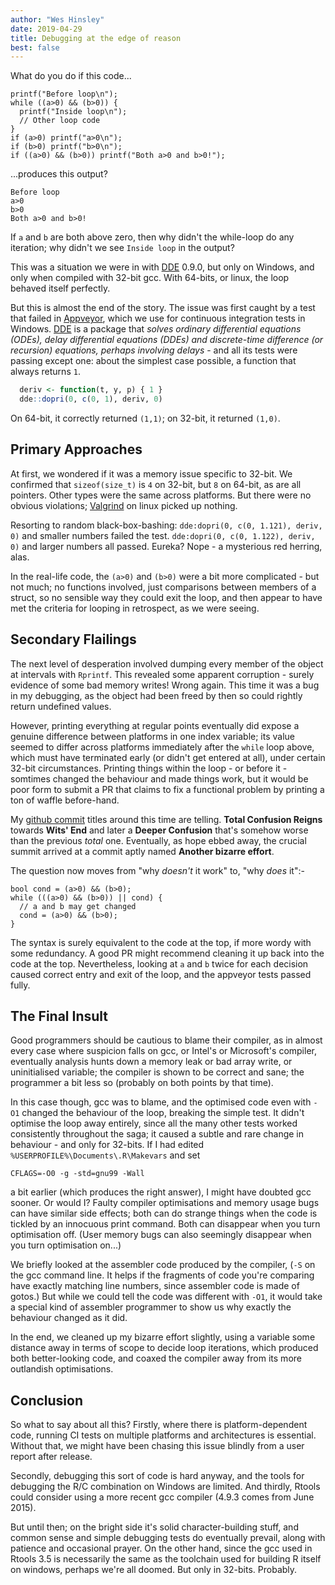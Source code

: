 ```yaml
---
author: "Wes Hinsley"
date: 2019-04-29
title: Debugging at the edge of reason
best: false
---
```


What do you do if this code...
```
printf("Before loop\n");
while ((a>0) && (b>0)) {
  printf("Inside loop\n");
  // Other loop code
}
if (a>0) printf("a>0\n");
if (b>0) printf("b>0\n");
if ((a>0) && (b>0)) printf("Both a>0 and b>0!");

```
...produces this output?
```
Before loop
a>0
b>0
Both a>0 and b>0!
```

If `a` and `b` are both above zero, then why didn't the while-loop do any
iteration; why didn't we see `Inside loop` in the output?

This was a situation we were in with
[DDE](https://github.com/mrc-ide/dde) 0.9.0, but only on Windows,
and only when compiled with 32-bit gcc. With 64-bits, or linux, the loop
behaved itself perfectly.

But this is almost the end of the story. The issue was first caught by
a test that failed in [Appveyor](https://www.appveyor.com/), which we use
for continuous integration tests in Windows. [DDE](https://github.com/mrc-ide/dde) 
is a package that *solves ordinary differential equations (ODEs), 
delay differential equations (DDEs) and discrete-time difference (or recursion) 
equations, perhaps involving delays* - and all its tests were passing
except one: about the simplest case possible, a function that always returns `1`.

```R
  deriv <- function(t, y, p) { 1 }
  dde::dopri(0, c(0, 1), deriv, 0)
```

On 64-bit, it correctly returned `(1,1)`; on 32-bit, it returned `(1,0)`.

## Primary Approaches

At first, we wondered if it was a memory issue specific to 32-bit. 
We confirmed that `sizeof(size_t)` is `4` on 32-bit, but `8` on 
64-bit, as are all pointers. Other types were the same across platforms. 
But there were no obvious violations; [Valgrind](www.valgrind.org) on linux 
picked up nothing.

Resorting to random black-box-bashing: `dde:dopri(0, c(0, 1.121), deriv, 0)`
and smaller numbers failed the test. `dde:dopri(0, c(0, 1.122), deriv, 0)` and
larger numbers all passed. Eureka? Nope - a mysterious red herring, alas.

In the real-life code, the `(a>0)` and `(b>0)` were a bit more complicated -
but not much; no functions involved, just comparisons between members of a
struct, so no sensible way they could exit the loop, and then appear
to have met the criteria for looping in retrospect, as we were seeing. 

## Secondary Flailings

The next level of desperation involved dumping every member of the object at
intervals with `Rprintf`. This revealed some apparent corruption -
surely evidence of some bad memory writes! Wrong again. This time it was
a bug in my debugging, as the object had been freed by then so could rightly
return undefined values.

However, printing everything at regular points eventually did expose a genuine
difference between platforms in one index variable; its value seemed to differ
across platforms immediately after the `while` loop above, which must have 
terminated early (or didn't get entered at all), under certain 32-bit 
circumstances. Printing things within the loop - or before it - somtimes changed
the behaviour and made things work, but it would be poor form to submit a PR 
that claims to fix a functional problem by printing a ton of waffle before-hand.

My [github commit](https://github.com/mrc-ide/dde/commits/i14_win32) titles around this 
time are telling. **Total Confusion Reigns** towards **Wits' End** and later 
a  **Deeper Confusion** that's somehow worse than the previous *total* one. Eventually, 
as hope ebbed away, the crucial summit arrived at a commit aptly named **Another bizarre effort**.

The question now moves from "why *doesn't* it work" to, "why *does* it":-

```
bool cond = (a>0) && (b>0);
while (((a>0) && (b>0)) || cond) {
  // a and b may get changed
  cond = (a>0) && (b>0);
}

```
The syntax is surely equivalent to the code at the top, if 
more wordy with some redundancy. A good PR might recommend
cleaning it up back into the code at the top. Nevertheless,
looking at `a` and `b` twice for each decision caused correct entry and exit
of the loop, and the appveyor tests passed fully.

## The Final Insult

Good programmers should be cautious to blame their compiler, as in almost every
case where suspicion falls on gcc, or Intel's or Microsoft's
compiler, eventually analysis hunts down a memory leak or bad array write, or
uninitialised variable; the compiler is shown to be correct and sane;
the programmer a bit less so (probably on both points by that time).

In this case though, gcc was to blame, and the optimised code even with `-O1` 
changed the behaviour of the loop, breaking the simple test. It didn't optimise
the loop away entirely, since all the many
other tests worked consistently throughout the saga; it caused a subtle and rare
change in behaviour - and only for 32-bits. If I had edited `%USERPROFILE%\Documents\.R\Makevars`
and set
```
CFLAGS=-O0 -g -std=gnu99 -Wall
```

a bit earlier (which produces the right answer), I might have doubted gcc 
sooner. Or would I? Faulty compiler optimisations and memory usage bugs can
have similar side effects; both can do strange things when the code is tickled 
by an innocuous print command. Both can disappear when you turn optimisation off. 
(User memory bugs can also seemingly disappear when you turn optimisation on...)

We briefly looked at the assembler code produced by the compiler, (`-S` on the 
gcc command line. It helps if the fragments of code you're comparing have
exactly matching line numbers, since assembler code is made of gotos.) But 
while we could tell the code was different with `-O1`, it would take a
special kind of assembler programmer to show us why exactly the behaviour
changed as it did.

In the end, we cleaned up my bizarre effort slightly, using a variable some
distance away in terms of scope to decide loop iterations, which produced both
better-looking code, and coaxed the compiler away from its more outlandish
optimisations.

## Conclusion

So what to say about all this? Firstly, where there is platform-dependent 
code, running CI tests on multiple platforms and architectures is essential.
Without that, we might have been chasing this issue blindly from a user
report after release. 

Secondly, debugging this sort of code is hard anyway, and the tools for 
debugging the R/C combination on Windows are limited. And thirdly, Rtools
could consider using a more recent gcc compiler (4.9.3 comes from June 2015).

But until then; on the bright side it's solid character-building stuff, and
common sense and simple debugging tests do eventually prevail, along with
patience and occasional prayer. On the other hand, since the gcc used in Rtools
3.5 is necessarily the same as the toolchain used for building R itself on
windows, perhaps we're all doomed. But only in 32-bits. Probably.
